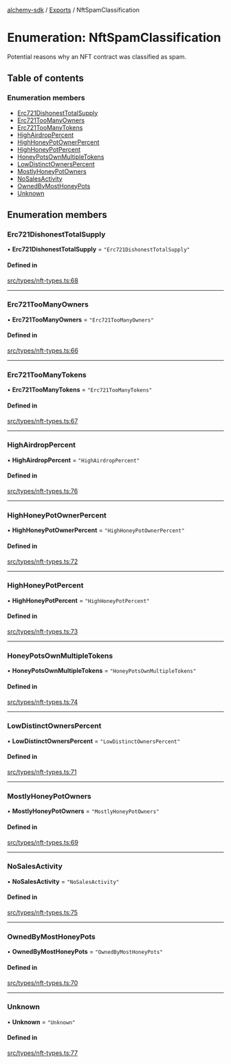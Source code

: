 [alchemy-sdk](../README.md) / [Exports](../modules.md) / NftSpamClassification

# Enumeration: NftSpamClassification

Potential reasons why an NFT contract was classified as spam.

## Table of contents

### Enumeration members

- [Erc721DishonestTotalSupply](NftSpamClassification.md#erc721dishonesttotalsupply)
- [Erc721TooManyOwners](NftSpamClassification.md#erc721toomanyowners)
- [Erc721TooManyTokens](NftSpamClassification.md#erc721toomanytokens)
- [HighAirdropPercent](NftSpamClassification.md#highairdroppercent)
- [HighHoneyPotOwnerPercent](NftSpamClassification.md#highhoneypotownerpercent)
- [HighHoneyPotPercent](NftSpamClassification.md#highhoneypotpercent)
- [HoneyPotsOwnMultipleTokens](NftSpamClassification.md#honeypotsownmultipletokens)
- [LowDistinctOwnersPercent](NftSpamClassification.md#lowdistinctownerspercent)
- [MostlyHoneyPotOwners](NftSpamClassification.md#mostlyhoneypotowners)
- [NoSalesActivity](NftSpamClassification.md#nosalesactivity)
- [OwnedByMostHoneyPots](NftSpamClassification.md#ownedbymosthoneypots)
- [Unknown](NftSpamClassification.md#unknown)

## Enumeration members

### Erc721DishonestTotalSupply

• **Erc721DishonestTotalSupply** = `"Erc721DishonestTotalSupply"`

#### Defined in

[src/types/nft-types.ts:68](https://github.com/alchemyplatform/alchemy-sdk-js/blob/277f926/src/types/nft-types.ts#L68)

___

### Erc721TooManyOwners

• **Erc721TooManyOwners** = `"Erc721TooManyOwners"`

#### Defined in

[src/types/nft-types.ts:66](https://github.com/alchemyplatform/alchemy-sdk-js/blob/277f926/src/types/nft-types.ts#L66)

___

### Erc721TooManyTokens

• **Erc721TooManyTokens** = `"Erc721TooManyTokens"`

#### Defined in

[src/types/nft-types.ts:67](https://github.com/alchemyplatform/alchemy-sdk-js/blob/277f926/src/types/nft-types.ts#L67)

___

### HighAirdropPercent

• **HighAirdropPercent** = `"HighAirdropPercent"`

#### Defined in

[src/types/nft-types.ts:76](https://github.com/alchemyplatform/alchemy-sdk-js/blob/277f926/src/types/nft-types.ts#L76)

___

### HighHoneyPotOwnerPercent

• **HighHoneyPotOwnerPercent** = `"HighHoneyPotOwnerPercent"`

#### Defined in

[src/types/nft-types.ts:72](https://github.com/alchemyplatform/alchemy-sdk-js/blob/277f926/src/types/nft-types.ts#L72)

___

### HighHoneyPotPercent

• **HighHoneyPotPercent** = `"HighHoneyPotPercent"`

#### Defined in

[src/types/nft-types.ts:73](https://github.com/alchemyplatform/alchemy-sdk-js/blob/277f926/src/types/nft-types.ts#L73)

___

### HoneyPotsOwnMultipleTokens

• **HoneyPotsOwnMultipleTokens** = `"HoneyPotsOwnMultipleTokens"`

#### Defined in

[src/types/nft-types.ts:74](https://github.com/alchemyplatform/alchemy-sdk-js/blob/277f926/src/types/nft-types.ts#L74)

___

### LowDistinctOwnersPercent

• **LowDistinctOwnersPercent** = `"LowDistinctOwnersPercent"`

#### Defined in

[src/types/nft-types.ts:71](https://github.com/alchemyplatform/alchemy-sdk-js/blob/277f926/src/types/nft-types.ts#L71)

___

### MostlyHoneyPotOwners

• **MostlyHoneyPotOwners** = `"MostlyHoneyPotOwners"`

#### Defined in

[src/types/nft-types.ts:69](https://github.com/alchemyplatform/alchemy-sdk-js/blob/277f926/src/types/nft-types.ts#L69)

___

### NoSalesActivity

• **NoSalesActivity** = `"NoSalesActivity"`

#### Defined in

[src/types/nft-types.ts:75](https://github.com/alchemyplatform/alchemy-sdk-js/blob/277f926/src/types/nft-types.ts#L75)

___

### OwnedByMostHoneyPots

• **OwnedByMostHoneyPots** = `"OwnedByMostHoneyPots"`

#### Defined in

[src/types/nft-types.ts:70](https://github.com/alchemyplatform/alchemy-sdk-js/blob/277f926/src/types/nft-types.ts#L70)

___

### Unknown

• **Unknown** = `"Unknown"`

#### Defined in

[src/types/nft-types.ts:77](https://github.com/alchemyplatform/alchemy-sdk-js/blob/277f926/src/types/nft-types.ts#L77)
